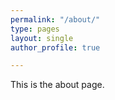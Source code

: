 ```yaml
---
permalink: "/about/"
type: pages
layout: single
author_profile: true

---
```


This is the about page.
